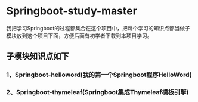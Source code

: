 # Springboot-study-master
我把学习Springboot的过程都集合在这个项目中，把每个学习的知识点都当做子模块放到这个项目下面，方便后面有初学者下载到本项目学习。

## 子模块知识点如下
### 1、Springboot-helloword(我的第一个Springboot程序HelloWord)
### 2、Springboot-thymeleaf(Springboot集成Thymeleaf模板引擎)
